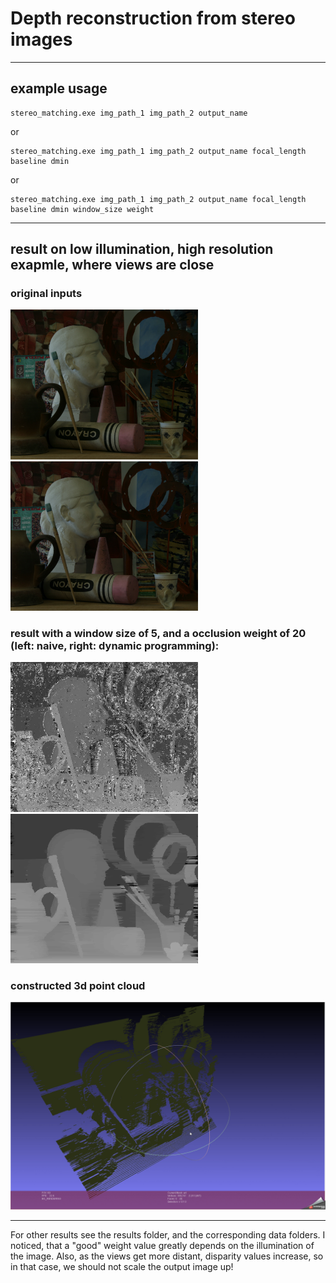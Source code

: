 # Depth reconstruction from stereo images
---
## example usage

```
stereo_matching.exe img_path_1 img_path_2 output_name
```

or

```
stereo_matching.exe img_path_1 img_path_2 output_name focal_length baseline dmin
```

or

```
stereo_matching.exe img_path_1 img_path_2 output_name focal_length baseline dmin window_size weight
```

---
## result on low illumination, high resolution exapmle, where views are close

### original inputs

<img src="data/Art_lowill/0.png" width="300"/> <img src="data/Art_lowill/1.png" width="300"/> 

### result with a window size of 5, and a occlusion weight of 20 (left: naive, right: dynamic programming):

<img src="results/art_lowill_naive.png" width="300"/> <img src="results/art_lowill_dp.png" width="300"/> 

### constructed 3d point cloud

![Alt Text](results/3dgif.gif)


---

For other results see the results folder, and the corresponding data folders. I noticed, that a "good" weight value greatly depends on the illumination of the image. Also, as the views get more distant, disparity values increase, so in that case, we should not scale the output image up!
